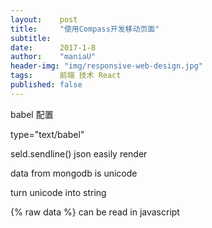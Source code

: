 ```yaml
---
layout:    post
title:     "使用Compass开发移动页面"
subtitle:  
date:      2017-1-8
author:    "maniaU"
header-img: "img/responsive-web-design.jpg"
tags:      前端 技术 React
published: false
---
```



babel 配置

type="text/babel"


seld.sendline()  json easily render

data from mongodb is unicode

turn unicode into string

{% raw data %} can be read in javascript



